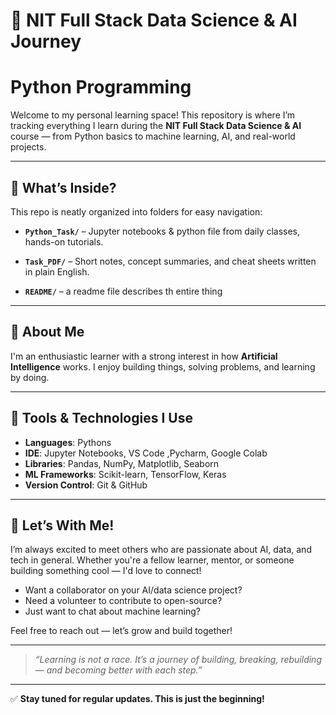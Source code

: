 # 🚀 NIT Full Stack Data Science & AI Journey
# Python Programming
Welcome to my personal learning space! This repository is where I’m tracking everything I learn during the **NIT Full Stack Data Science & AI** course — from Python basics to machine learning, AI, and real-world projects.

---

## 📁 What’s Inside?

This repo is neatly organized into folders for easy navigation:

- **`Python_Task/`** – Jupyter notebooks & python file from daily classes, hands-on tutorials.

- **`Task_PDF/`** – Short notes, concept summaries, and cheat sheets written in plain English.

- **`README/`**  – a readme file describes th entire thing
---

## 👤 About Me

I'm an enthusiastic learner with a strong interest in how **Artificial Intelligence** works. I enjoy building things, solving problems, and learning by doing.

---

## 🧰 Tools & Technologies I Use

- **Languages**: Pythons
- **IDE**: Jupyter Notebooks, VS Code ,Pycharm, Google Colab 
- **Libraries**: Pandas, NumPy, Matplotlib, Seaborn  
- **ML Frameworks**: Scikit-learn, TensorFlow, Keras  
- **Version Control**: Git & GitHub

---

## 🔗 Let’s With Me!
I’m always excited to meet others who are passionate about AI, data, and tech in general. Whether you're a fellow learner, mentor, or someone building something cool — I'd love to connect!

- Want a collaborator on your AI/data science project?
- Need a volunteer to contribute to open-source?
- Just want to chat about machine learning?

Feel free to reach out — let’s grow and build together!

---

> _“Learning is not a race. It’s a journey of building, breaking, rebuilding — and becoming better with each step.”_

---

✅ **Stay tuned for regular updates. This is just the beginning!**
